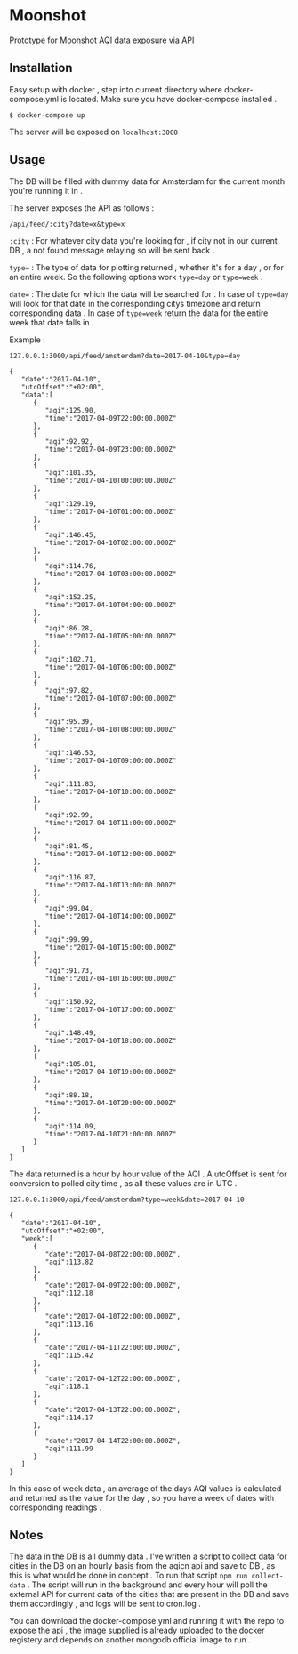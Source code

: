 # Moonshot
Prototype for Moonshot AQI data exposure via API

## Installation

Easy setup with docker , step into current directory where docker-compose.yml is located. 
Make sure you have docker-compose installed .

```
$ docker-compose up
```
The server will be exposed on `localhost:3000`

## Usage

The DB will be filled with dummy data for Amsterdam for the current month you're running it in .

The server exposes the API as follows :

```
/api/feed/:city?date=x&type=x
```
`:city` : For whatever city data you're looking for , if city not in our current DB , a not found message relaying so will be sent back .

`type=` : The type of data for plotting returned , whether it's for a day , or for an entire week. So the following options work `type=day` or `type=week` .

`date=` : The date for which the data will be searched for . In case of `type=day` will look for that date in the corresponding citys timezone and return corresponding data . In case of `type=week` return the data for the entire week that date falls in .

Example :

```
127.0.0.1:3000/api/feed/amsterdam?date=2017-04-10&type=day
```

```
{  
   "date":"2017-04-10",
   "utcOffset":"+02:00",
   "data":[  
      {  
         "aqi":125.90,
         "time":"2017-04-09T22:00:00.000Z"
      },
      {  
         "aqi":92.92,
         "time":"2017-04-09T23:00:00.000Z"
      },
      {  
         "aqi":101.35,
         "time":"2017-04-10T00:00:00.000Z"
      },
      {  
         "aqi":129.19,
         "time":"2017-04-10T01:00:00.000Z"
      },
      {  
         "aqi":146.45,
         "time":"2017-04-10T02:00:00.000Z"
      },
      {  
         "aqi":114.76,
         "time":"2017-04-10T03:00:00.000Z"
      },
      {  
         "aqi":152.25,
         "time":"2017-04-10T04:00:00.000Z"
      },
      {  
         "aqi":86.28,
         "time":"2017-04-10T05:00:00.000Z"
      },
      {  
         "aqi":102.71,
         "time":"2017-04-10T06:00:00.000Z"
      },
      {  
         "aqi":97.82,
         "time":"2017-04-10T07:00:00.000Z"
      },
      {  
         "aqi":95.39,
         "time":"2017-04-10T08:00:00.000Z"
      },
      {  
         "aqi":146.53,
         "time":"2017-04-10T09:00:00.000Z"
      },
      {  
         "aqi":111.83,
         "time":"2017-04-10T10:00:00.000Z"
      },
      {  
         "aqi":92.99,
         "time":"2017-04-10T11:00:00.000Z"
      },
      {  
         "aqi":81.45,
         "time":"2017-04-10T12:00:00.000Z"
      },
      {  
         "aqi":116.87,
         "time":"2017-04-10T13:00:00.000Z"
      },
      {  
         "aqi":99.04,
         "time":"2017-04-10T14:00:00.000Z"
      },
      {  
         "aqi":99.99,
         "time":"2017-04-10T15:00:00.000Z"
      },
      {  
         "aqi":91.73,
         "time":"2017-04-10T16:00:00.000Z"
      },
      {  
         "aqi":150.92,
         "time":"2017-04-10T17:00:00.000Z"
      },
      {  
         "aqi":148.49,
         "time":"2017-04-10T18:00:00.000Z"
      },
      {  
         "aqi":105.01,
         "time":"2017-04-10T19:00:00.000Z"
      },
      {  
         "aqi":88.18,
         "time":"2017-04-10T20:00:00.000Z"
      },
      {  
         "aqi":114.09,
         "time":"2017-04-10T21:00:00.000Z"
      }
   ]
}

```

The data returned is a hour by hour value of the AQI . A utcOffset is sent for conversion to polled city time , as all these values are in UTC .

```
127.0.0.1:3000/api/feed/amsterdam?type=week&date=2017-04-10
```

```
{  
   "date":"2017-04-10",
   "utcOffset":"+02:00",
   "week":[  
      {  
         "date":"2017-04-08T22:00:00.000Z",
         "aqi":113.82
      },
      {  
         "date":"2017-04-09T22:00:00.000Z",
         "aqi":112.18
      },
      {  
         "date":"2017-04-10T22:00:00.000Z",
         "aqi":113.16
      },
      {  
         "date":"2017-04-11T22:00:00.000Z",
         "aqi":115.42
      },
      {  
         "date":"2017-04-12T22:00:00.000Z",
         "aqi":118.1
      },
      {  
         "date":"2017-04-13T22:00:00.000Z",
         "aqi":114.17
      },
      {  
         "date":"2017-04-14T22:00:00.000Z",
         "aqi":111.99
      }
   ]
}
```

In this case of week data , an average of the days AQI values is calculated and returned as the value for the day , so you have a week of dates with corresponding readings .

## Notes

The data in the DB is all dummy data . I've written a script to collect data for cities in the DB on an hourly basis from the aqicn api and save to DB , as this is what would be done in concept . To run that script `npm run collect-data` . The script will run in the background and every hour will poll the external API for current data of the cities that are present in the DB and save them accordingly , and logs will be sent to cron.log .

You can download the docker-compose.yml and running it with the repo to expose the api , the image supplied is already uploaded to the docker registery and depends on another mongodb official image to run .

